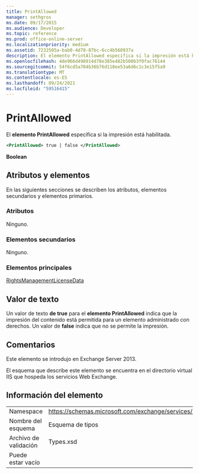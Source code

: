 ```yaml
---
title: PrintAllowed
manager: sethgros
ms.date: 09/17/2015
ms.audience: Developer
ms.topic: reference
ms.prod: office-online-server
ms.localizationpriority: medium
ms.assetid: 7232505a-bab0-4d78-87bc-6cc4b568937a
description: El elemento PrintAllowed especifica si la impresión está habilitada.
ms.openlocfilehash: 4de966d498914d78e385e482b500b3f0fac76144
ms.sourcegitcommit: 54f6cd5a704b36b76d110ee53a6d6c1c3e15f5a9
ms.translationtype: MT
ms.contentlocale: es-ES
ms.lasthandoff: 09/24/2021
ms.locfileid: "59516415"
---
```

# <a name="printallowed"></a>PrintAllowed

El **elemento PrintAllowed** especifica si la impresión está habilitada. 
  
```XML
<PrintAllowed> true | false </PrintAllowed>
```

 **Boolean**
## <a name="attributes-and-elements"></a>Atributos y elementos

En las siguientes secciones se describen los atributos, elementos secundarios y elementos primarios.
  
### <a name="attributes"></a>Atributos

Ninguno.
  
### <a name="child-elements"></a>Elementos secundarios

Ninguno.
  
### <a name="parent-elements"></a>Elementos principales

[RightsManagementLicenseData](rightsmanagementlicensedata.md)
  
## <a name="text-value"></a>Valor de texto

Un valor de texto **de true** para el **elemento PrintAllowed** indica que la impresión del contenido está permitida para un elemento administrado con derechos. Un valor de **false** indica que no se permite la impresión. 
  
## <a name="remarks"></a>Comentarios

Este elemento se introdujo en Exchange Server 2013.
  
El esquema que describe este elemento se encuentra en el directorio virtual IIS que hospeda los servicios Web Exchange.
  
## <a name="element-information"></a>Información del elemento

|||
|:-----|:-----|
|Namespace  <br/> |https://schemas.microsoft.com/exchange/services/2006/types  <br/> |
|Nombre del esquema  <br/> |Esquema de tipos  <br/> |
|Archivo de validación  <br/> |Types.xsd  <br/> |
|Puede estar vacío  <br/> ||
   

